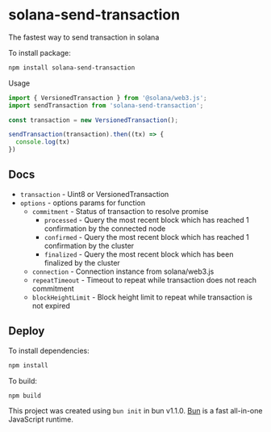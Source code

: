 # solana-send-transaction

The fastest way to send transaction in solana

To install package:

```bash
npm install solana-send-transaction
```

Usage

```javascript
import { VersionedTransaction } from '@solana/web3.js';
import sendTransaction from 'solana-send-transaction';

const transaction = new VersionedTransaction();

sendTransaction(transaction).then((tx) => {
  console.log(tx)
})
```

## Docs

- `transaction` - Uint8 or VersionedTransaction
- `options` - options params for function
    - `commitment` - Status of transaction to resolve promise
       - `processed` -  Query the most recent block which has reached 1 confirmation by the connected node
       - `confirmed` -  Query the most recent block which has reached 1 confirmation by the cluster
       - `finalized` - Query the most recent block which has been finalized by the cluster
    - `connection` - Connection instance from solana/web3.js
    - `repeatTimeout` - Timeout to repeat while transaction does not reach commitment
   - `blockHeightLimit` - Block height limit to repeat while transaction is not expired

## Deploy

To install dependencies:

```bash
npm install
```

To build:

```bash
npm build
```

This project was created using `bun init` in bun v1.1.0. [Bun](https://bun.sh) is a fast all-in-one JavaScript runtime.
